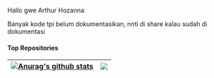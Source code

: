 Hallo gwe Arthur Hozanna

Banyak kode tpi belum dokumentasikan, nnti di share kalau sudah di dokumentasi
<!---
arthurhzna/arthurhzna is a ✨ special ✨ repository because its `README.md` (this file) appears on your GitHub profile.
You can click the Preview link to take a look at your changes.
--->

#### Top Repositories

| <a href="https://github.com/arthurhzna/github-readme-stats"><img align="center" src="https://github-readme-stats.vercel.app/api?username=arthurhzna&show_icons=true&include_all_commits=true&theme=buefy&hide_border=true" alt="Anurag's github stats" /></a> | <a href="https://github.com/arthurhzna/github-readme-stats"><img align="center" src="https://github-readme-stats.vercel.app/api/top-langs/?username=arthurhzna&layout=compact&theme=buefy&hide_border=true" /></a> |
| ------------- | ------------- |
